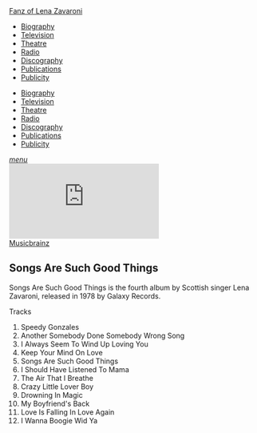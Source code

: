 <!DOCTYPE html>
<html>
<head>
<!--  Enabled DNS prefetching  -->
<meta http-equiv="x-dns-prefetch-control" content="on">

<!-- Meta Tags properties  -->
<meta property="og:title" content="Songs Are Such Good Things"/>
<meta property="og:description" content="Songs Are Such Good Things is the fourth album by Scottish singer Lena Zavaroni, released in 1978 by Galaxy Records.">
<meta property="og:image" content="https://farm8.staticflickr.com/7429/8793562939_d54c12bf40_o_d.jpg"/>

<!-- Meta Tags names  -->
<meta name="description" content="Songs Are Such Good Things is the fourth album by Scottish singer Lena Zavaroni, released in 1978 by Galaxy Records.">
<meta name="viewport" content="width=device-width, initial-scale=1" />

<!-- Twitter Card Meta Tags  -->
<meta name="twitter:card" content="summary" />

<meta http-equiv="Content-Type" content="text/html; charset=UTF-8" />

<!-- CSS-->
<link rel="stylesheet" href="https://cdnjs.cloudflare.com/ajax/libs/font-awesome/4.7.0/css/font-awesome.min.css" />
<link href="https://fonts.googleapis.com/icon?family=Material+Icons" rel="stylesheet" />
<link href="/materialize/css/materialize.min.css" type="text/css" rel="stylesheet" media="screen" />
<link href="/materialize/css/style.css" type="text/css" rel="stylesheet" media="screen" />

<title>Songs Are Such Good Things</title>
</head>

<body>
<nav>
<div class="nav-wrapper container" style="width:100%">
<a id="logo-container" href="/index.html" class="brand-logo truncate">Fanz of Lena Zavaroni</a>
<ul class="right hide-on-med-and-down">
<li><a href="/biography/biography.html"><i class="fa fa-female"></i> Biography</a></li>
<li><a href="/television/television.html"><i class="fa fa-television"></i> Television</a></li>
<li><a href="/theatre/theatre.html"><i class="fa fa-institution"></i> Theatre</a></li>
<li><a href="/radio/radio.html"><i class="fa fa-microphone"></i> Radio</a></li>
<li class="active"><a href="/discography/discography.html"><i class="fa fa-music"></i> Discography</a></li>
<li><a href="/publications/publications.html"><i class="fa fa-newspaper-o"></i> Publications</a></li>
<li><a href="/publicity/publicity.html"><i class="fa fa-photo"></i> Publicity</a></li>

</ul>

<ul id="nav-mobile" class="side-nav">
<li><a href="/biography/biography.html"><i class="fa fa-female"></i> Biography</a></li>
<li><a href="/television/television.html"><i class="fa fa-television"></i> Television</a></li>
<li><a href="/theatre/theatre.html"><i class="fa fa-institution"></i> Theatre</a></li>
<li><a href="/radio/radio.html"><i class="fa fa-microphone"></i> Radio</a></li>
<li class="active"><a href="/discography/discography.html"><i class="fa fa-music"></i> Discography</a></li>
<li><a href="/publications/publications.html"><i class="fa fa-newspaper-o"></i> Publications</a></li>
<li><a href="/publicity/publicity.html"><i class="fa fa-photo"></i> Publicity</a></li>

</ul>
<a href="#" data-activates="nav-mobile" class="button-collapse"><i class="material-icons">menu</i></a>
</div>
</nav>
	
<main class="Main-Default">
<article>
<div class="row">
<div class="col s10 offset-s1 m3 push-m9">
<div class="card hoverable Card-Default Card-Default">
<div class="card-image">
<div class="video-container">
<iframe src="https://www.youtube.com/embed/LvEHYhvhEro?rel=0&amp;showinfo=1" frameborder="0" allowfullscreen></iframe>
</div>
</div>
<div class="card-action">
<a href="https://musicbrainz.org/release-group/ab6460cd-170a-469e-b0d9-fda763422e76">Musicbrainz</a>
</div></div></div>

<div class="col s8 offset-s2 m8 pull-m3">
<h2>Songs Are Such Good Things</h2>
<p class="flow-text">Songs Are Such Good Things is the fourth album by Scottish singer Lena Zavaroni, released in 1978 by Galaxy Records.</p>
<p class="flow-text">Tracks</p>
<ol class="flow-text">
<li>Speedy Gonzales</li>
<li>Another Somebody Done Somebody Wrong Song</li>
<li>I Always Seem To Wind Up Loving You</li>
<li>Keep Your Mind On Love</li>
<li>Songs Are Such Good Things</li>
<li>I Should Have Listened To Mama</li>
<li>The Air That I Breathe</li>
<li>Crazy Little Lover Boy</li>
<li>Drowning In Magic</li>
<li>My Boyfriend's Back</li>
<li>Love Is Falling In Love Again</li>
<li>I Wanna Boogie Wid Ya</li>
</ol>
 </div>
 </div>
 </article>
 </main>
 <!-- Scripts -->
 <script src="https://code.jquery.com/jquery-2.1.1.min.js"></script>
 <script src="/materialize/js/materialize.min.js"></script>
 <script src="/materialize/js/init.js"></script>
 </body>

 </html>
